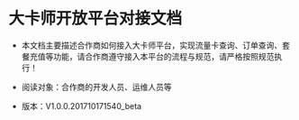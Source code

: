# 大卡师开放平台对接文档

* 本文档主要描述合作商如何接入大卡师平台，实现流量卡查询、订单查询、套餐充值等功能，请合作商遵守接入本平台的流程与规范，请严格按照规范执行！

* 阅读对象：合作商的开发人员、运维人员等

* 版本：V1.0.0.201710171540_beta

